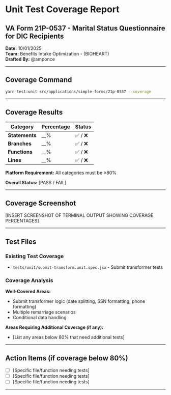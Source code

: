 # Unit Test Coverage Report
## VA Form 21P-0537 - Marital Status Questionnaire for DIC Recipients

**Date:** 10/01/2025  
**Team:** Benefits Intake Optimization - (BIOHEART)   
**Drafted By:** @amponce

---

## Coverage Command

```bash
yarn test:unit src/applications/simple-forms/21p-0537 --coverage
```

---

## Coverage Results

| Category | Percentage | Status |
|----------|-----------|--------|
| **Statements** | __% | ✅ / ❌ |
| **Branches** | __% | ✅ / ❌ |
| **Functions** | __% | ✅ / ❌ |
| **Lines** | __% | ✅ / ❌ |

**Platform Requirement:** All categories must be ≥80%

**Overall Status:** [PASS / FAIL]

---

## Coverage Screenshot

[INSERT SCREENSHOT OF TERMINAL OUTPUT SHOWING COVERAGE PERCENTAGES]

---

## Test Files

### Existing Test Coverage
- `tests/unit/submit-transform.unit.spec.jsx` - Submit transformer tests

### Coverage Analysis

**Well-Covered Areas:**
- Submit transformer logic (date splitting, SSN formatting, phone formatting)
- Multiple remarriage scenarios
- Conditional data handling

**Areas Requiring Additional Coverage (if any):**
- [List any areas below 80% that need additional tests]

---

## Action Items (if coverage below 80%)

- [ ] [Specific file/function needing tests]
- [ ] [Specific file/function needing tests]
- [ ] [Specific file/function needing tests]

---

